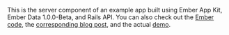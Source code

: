 This is the server component of an example app built using Ember App Kit, Ember Data 1.0.0-Beta, and Rails API. You can also check out the [Ember code](https://github.com/jasonkriss/contacts-client), the [corresponding blog post](http://http://blog.jasonkriss.com/building-an-app-with-ember-app-kit-part-1), and the actual [demo](http://contacts-client.s3-website-us-west-1.amazonaws.com).